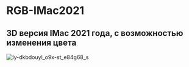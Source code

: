 # RGB-IMac2021

## 3D версия IMac 2021 года, с возможностью изменения цвета

![ly-dkbdouyl_o9x-st_e84g68_s](https://user-images.githubusercontent.com/56477695/120351717-c52ac000-c308-11eb-84e4-f82d6dc7bba8.jpeg)
